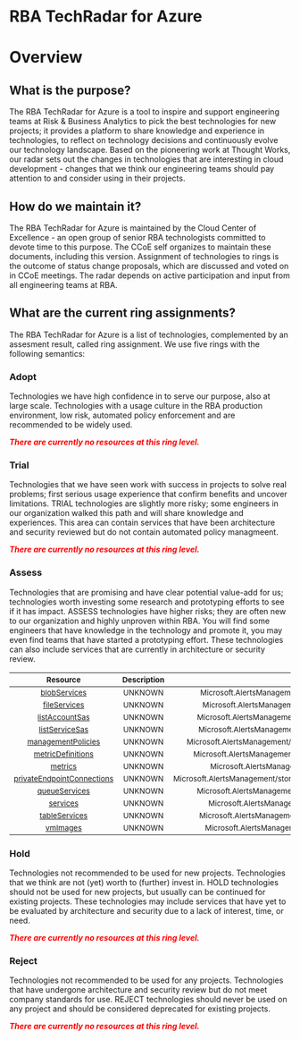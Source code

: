 
RBA TechRadar for Azure
=======================

# Overview

## What is the purpose?


The RBA TechRadar for Azure is a tool to inspire and support engineering teams at Risk & Business Analytics to pick the best technologies for new projects; it provides a platform to share knowledge and experience in technologies, to reflect on technology decisions and continuously evolve our technology landscape.  Based on the pioneering work at Thought Works, our radar sets out the changes in technologies that are interesting in cloud development - changes that we think our engineering teams should pay attention to and consider using in their projects.
## How do we maintain it?


The RBA TechRadar for Azure is maintained by the Cloud Center of Excellence - an open group of senior RBA technologists committed to devote time to this purpose.  The CCoE self organizes to maintain these documents, including this version.  Assignment of technologies to rings is the outcome of status change proposals, which are discussed and voted on in CCoE meetings.  The radar depends on active participation and input from all engineering teams at RBA.
## What are the current ring assignments?


The RBA TechRadar for Azure is a list of technologies, complemented by an assesment result, called ring assignment.  We use five rings with the following semantics:
### Adopt


Technologies we have high confidence in to serve our purpose, also at large scale.  Technologies with a usage culture in the RBA production environment, low risk, automated policy enforcement and are recommended to be widely used.  
  
***<font color="red"> There are currently no resources at this ring level. </font>***
### Trial


Technologies that we have seen work with success in projects to solve real problems;  first serious usage experience that confirm benefits and uncover limitations.  TRIAL technologies are slightly more risky; some engineers in our organization walked this path and will share knowledge and experiences.  This area can contain services that have been architecture and security reviewed but do not contain automated policy managmeent.  
  
***<font color="red"> There are currently no resources at this ring level. </font>***
### Assess


Technologies that are promising and have clear potential value-add for us; technologies worth investing some research and prototyping efforts to see if it has impact.  ASSESS technologies have higher risks;  they are often new to our organization and highly unproven within RBA.  You will find some engineers that have knowledge in the technology and promote it, you may even find teams that have started a prototyping effort.  These technologies can also include services that are currently in architecture or security review.  

|<sub>Resource</sub>|<sub>Description</sub>|<sub>Path</sub>|<sub>Status</sub>|
| :---: | :---: | :---: | :---: |
|<sub>[blobServices](https://github.com/openrba/python-azure-techradar/tree/master/Microsoft.AlertsManagement/storageAccounts/blobServices)</sub>|<sub>UNKNOWN</sub>|<sub>Microsoft.AlertsManagement/storageAccounts/blobServices</sub>|<sub>ASSESS</sub>|
|<sub>[fileServices](https://github.com/openrba/python-azure-techradar/tree/master/Microsoft.AlertsManagement/storageAccounts/fileServices)</sub>|<sub>UNKNOWN</sub>|<sub>Microsoft.AlertsManagement/storageAccounts/fileServices</sub>|<sub>ASSESS</sub>|
|<sub>[listAccountSas](https://github.com/openrba/python-azure-techradar/tree/master/Microsoft.AlertsManagement/storageAccounts/listAccountSas)</sub>|<sub>UNKNOWN</sub>|<sub>Microsoft.AlertsManagement/storageAccounts/listAccountSas</sub>|<sub>ASSESS</sub>|
|<sub>[listServiceSas](https://github.com/openrba/python-azure-techradar/tree/master/Microsoft.AlertsManagement/storageAccounts/listServiceSas)</sub>|<sub>UNKNOWN</sub>|<sub>Microsoft.AlertsManagement/storageAccounts/listServiceSas</sub>|<sub>ASSESS</sub>|
|<sub>[managementPolicies](https://github.com/openrba/python-azure-techradar/tree/master/Microsoft.AlertsManagement/storageAccounts/managementPolicies)</sub>|<sub>UNKNOWN</sub>|<sub>Microsoft.AlertsManagement/storageAccounts/managementPolicies</sub>|<sub>ASSESS</sub>|
|<sub>[metricDefinitions](https://github.com/openrba/python-azure-techradar/tree/master/Microsoft.AlertsManagement/storageAccounts/metricDefinitions)</sub>|<sub>UNKNOWN</sub>|<sub>Microsoft.AlertsManagement/storageAccounts/metricDefinitions</sub>|<sub>ASSESS</sub>|
|<sub>[metrics](https://github.com/openrba/python-azure-techradar/tree/master/Microsoft.AlertsManagement/storageAccounts/metrics)</sub>|<sub>UNKNOWN</sub>|<sub>Microsoft.AlertsManagement/storageAccounts/metrics</sub>|<sub>ASSESS</sub>|
|<sub>[privateEndpointConnections](https://github.com/openrba/python-azure-techradar/tree/master/Microsoft.AlertsManagement/storageAccounts/privateEndpointConnections)</sub>|<sub>UNKNOWN</sub>|<sub>Microsoft.AlertsManagement/storageAccounts/privateEndpointConnections</sub>|<sub>ASSESS</sub>|
|<sub>[queueServices](https://github.com/openrba/python-azure-techradar/tree/master/Microsoft.AlertsManagement/storageAccounts/queueServices)</sub>|<sub>UNKNOWN</sub>|<sub>Microsoft.AlertsManagement/storageAccounts/queueServices</sub>|<sub>ASSESS</sub>|
|<sub>[services](https://github.com/openrba/python-azure-techradar/tree/master/Microsoft.AlertsManagement/storageAccounts/services)</sub>|<sub>UNKNOWN</sub>|<sub>Microsoft.AlertsManagement/storageAccounts/services</sub>|<sub>ASSESS</sub>|
|<sub>[tableServices](https://github.com/openrba/python-azure-techradar/tree/master/Microsoft.AlertsManagement/storageAccounts/tableServices)</sub>|<sub>UNKNOWN</sub>|<sub>Microsoft.AlertsManagement/storageAccounts/tableServices</sub>|<sub>ASSESS</sub>|
|<sub>[vmImages](https://github.com/openrba/python-azure-techradar/tree/master/Microsoft.AlertsManagement/storageAccounts/vmImages)</sub>|<sub>UNKNOWN</sub>|<sub>Microsoft.AlertsManagement/storageAccounts/vmImages</sub>|<sub>ASSESS</sub>|

### Hold


Technologies not recommended to be used for new projects. Technologies that we think are not (yet) worth to (further) invest in.  HOLD technologies should not be used for new projects, but usually can be continued for existing projects.  These technologies may include services that have yet to be evaluated by architecture and security due to a lack of interest, time, or need.  
  
***<font color="red"> There are currently no resources at this ring level. </font>***
### Reject


Technologies not recommended to be used for any projects. Technologies that have undergone architecture and security review but do not meet company standards for use.  REJECT technologies should never be used on any project and should be considered deprecated for existing projects.  
  
***<font color="red"> There are currently no resources at this ring level. </font>***